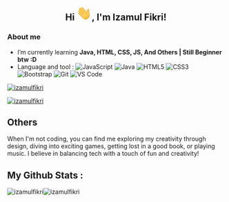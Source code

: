 <h2 align="center">Hi <img src="https://raw.githubusercontent.com/ABSphreak/ABSphreak/master/gifs/Hi.gif" width="35px">, I'm Izamul Fikri!</h2>

### About me
- I’m currently learning **Java, HTML, CSS, JS, And Others | Still Beginner btw :D**
- Language and tool :
![JavaScript](https://img.shields.io/badge/-JavaScript-black?style=plastic&logo=javascript)
![Java](https://img.shields.io/badge/-java-3f4441?style=plastic&logo=java)
![HTML5](https://img.shields.io/badge/-HTML5-E34F26?style=plastic&logo=html5&logoColor=white)
![CSS3](https://img.shields.io/badge/-CSS3-1572B6?style=plastic&logo=css3)
![Bootstrap](https://img.shields.io/badge/-Bootstrap-563D7C?style=plastic&logo=bootstrap)
![Git](https://img.shields.io/badge/-Git-black?style=plastic&logo=git)
![VS Code](https://img.shields.io/badge/-VS%20Code-007ACC?style=plastic&logo=visual-studio-code)

<p align="left"> <a href="https://www.linkedin.com/in/izamulfikri" target="blank"><img src="https://img.shields.io/badge/LinkedIn-0077B5?style=for-the-badge&logo=linkedin&logoColor=white" alt="izamulfikri" /></a> </p>

<p align="left"> <a href="https://www.instagram.com/izamulfi" target="blank"><img src="https://img.shields.io/badge/Instagram-E4405F?style=for-the-badge&logo=instagram&logoColor=white" alt="izamulfikri" /></a> </p>

## Others
When I'm not coding, you can find me exploring my creativity through design, diving into exciting games, getting lost in a good book, or playing music. I believe in balancing tech with a touch of fun and creativity!


## My Github Stats :
<p><img align="left" src="https://github-readme-stats.vercel.app/api?username=izamul&show_icons=true&locale=en" alt="izamulfikri" /></p>
<p><img align="left" src="https://github-readme-stats.vercel.app/api/top-langs?username=izamul&show_icons=true&locale=en&layout=compact" alt="izamulfikri" /></p>

<!---
izamulfikri/izamulfikri is a ✨ special ✨ repository because its `README.md` (this file) appears on your GitHub profile.
You can click the Preview link to take a look at your changes.
--->
